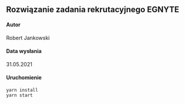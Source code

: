 ## Rozwiązanie zadania rekrutacyjnego EGNYTE

#### Autor
Robert Jankowski

#### Data wysłania
31.05.2021

#### Uruchomienie
```
yarn install
yarn start
```
